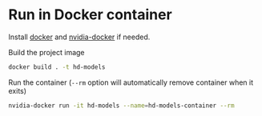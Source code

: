 # Run in Docker container
Install [docker](https://docs.docker.com/engine/installation/linux/docker-ce) and [nvidia-docker](https://github.com/NVIDIA/nvidia-docker) if needed.

Build the project image
```bash
docker build . -t hd-models
```
Run the container (`--rm` option will automatically remove container when it exits)
```bash
nvidia-docker run -it hd-models --name=hd-models-container --rm
```
